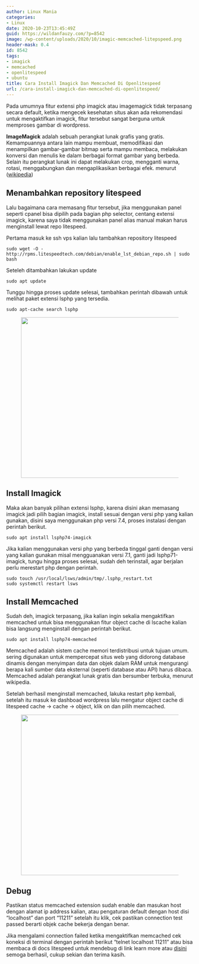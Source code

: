 ```yaml
---
author: Linux Mania
categories:
- Linux
date: 2020-10-23T13:45:49Z
guid: https://wildanfauzy.com/?p=8542
image: /wp-content/uploads/2020/10/imagic-memcached-litepspeed.png
header-mask: 0.4
id: 8542
tags:
- imagick
- memcached
- openlitespeed
- ubuntu
title: Cara Install Imagick Dan Memcached Di Openlitespeed
url: /cara-install-imagick-dan-memcached-di-openlitespeed/
---
```


Pada umumnya fitur extensi php imagick atau imagemagick tidak terpasang secara default, ketika mengecek kesehatan situs akan ada rekomendasi untuk mengaktifkan imagick, fitur tersebut sangat berguna untuk memproses gambar di wordpress.

**ImageMagick** adalah sebuah perangkat lunak grafis yang gratis. Kemampuannya antara lain mampu membuat, memodifikasi dan menampilkan gambar-gambar bitmap serta mampu membaca, melakukan konversi dan menulis ke dalam berbagai format gambar yang berbeda. Selain itu perangkat lunak ini dapat melakukan crop, mengganti warna, rotasi, menggabungkan dan mengaplikasikan berbagai efek. menurut (<a rel="noreferrer noopener" href="https://id.wikipedia.org/wiki/ImageMagick" target="_blank">wikipedia</a>)

## Menambahkan repository litespeed

Lalu bagaimana cara memasang fitur tersebut, jika menggunakan panel seperti cpanel bisa dipilih pada bagian php selector, centang extensi imagick, karena saya tidak menggunakan panel alias manual makan harus menginstall lewat repo litespeed.

Pertama masuk ke ssh vps kalian lalu tambahkan repository litespeed

<pre class="wp-block-code"><code>sudo wget -O - http://rpms.litespeedtech.com/debian/enable_lst_debian_repo.sh | sudo bash</code></pre>

Seteleh ditambahkan lakukan update

<pre class="wp-block-code"><code>sudo apt update</code></pre>

Tunggu hingga proses update selesai, tambahkan perintah dibawah untuk melihat paket extensi lsphp yang tersedia.

<pre class="wp-block-code"><code>sudo apt-cache search lsphp</code></pre><figure class="wp-block-image size-large">

<img loading="lazy" width="768" height="432" src="https://i0.wp.com/wildanfauzy.com/wp-content/uploads/2020/10/imagick-litespeed.png?resize=768%2C432&#038;ssl=1" alt="" class="wp-image-8543" data-recalc-dims="1" /> </figure> 

## Install Imagick

Maka akan banyak pilihan extensi lsphp, karena disini akan memasang imagick jadi pilih bagian imagick, install sesuai dengan versi php yang kalian gunakan, disini saya menggunakan php versi 7.4, proses instalasi dengan perintah berikut.

<pre class="wp-block-code"><code>sudo apt install lsphp74-imagick</code></pre>

Jika kalian menggunakan versi php yang berbeda tinggal ganti dengan versi yang kalian gunakan misal mengguanakan versi 7.1, ganti jadi lsphp71-imagick, tungu hingga proses selesai, sudah deh terinstall, agar berjalan perlu merestart php dengan perintah.

<pre class="wp-block-code"><code>sudo touch /usr/local/lsws/admin/tmp/.lsphp_restart.txt
sudo systemctl restart lsws</code></pre>

## Install Memcached

Sudah deh, imagick terpasang, jika kalian ingin sekalia mengaktifkan memcached untuk bisa menggunakan fitur object cache di lscache kalian bisa langsung menginstall dengan perintah berikut.

<pre class="wp-block-code"><code>sudo apt install lsphp74-memcached</code></pre>

Memcached adalah sistem cache memori terdistribusi untuk tujuan umum. sering digunakan untuk mempercepat situs web yang didorong database dinamis dengan menyimpan data dan objek dalam RAM untuk mengurangi berapa kali sumber data eksternal (seperti database atau API) harus dibaca. Memcached adalah perangkat lunak gratis dan bersumber terbuka, menurut wikipedia.

Setelah berhasil menginstall memcached, lakuka restart php kembali, setelah itu masuk ke dashboad wordpress lalu mengatur object cache di litespeed cache -> cache -> object, klik on dan pilih memcached.<figure class="wp-block-image size-large">

<img loading="lazy" width="768" height="432" src="https://i2.wp.com/wildanfauzy.com/wp-content/uploads/2020/10/memcached.png?resize=768%2C432&#038;ssl=1" alt="" class="wp-image-8544" data-recalc-dims="1" /> </figure> 

## Debug

Pastikan status memcached extension sudah enable dan masukan host dengan alamat ip address kalian, atau pengaturan default dengan host disi &#8220;localhost&#8221; dan port &#8220;11211&#8221; setelah itu klik, cek pastikan connection test passed berarti objek cache bekerja dengan benar.

Jika mengalami connection failed ketika mengaktifkan memcached cek koneksi di terminal dengan perintah berikut &#8220;telnet localhost 11211&#8221; atau bisa membaca di docs litespeed untuk mendebug di link learn more atau <a rel="noreferrer noopener" href="https://docs.litespeedtech.com/lscache/lscwp/admin/#how-to-debug" data-type="URL" data-id="https://docs.litespeedtech.com/lscache/lscwp/admin/#how-to-debug" target="_blank">disini</a> semoga berhasil, cukup sekian dan terima kasih.